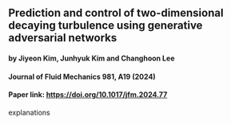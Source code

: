 ## Prediction and control of two-dimensional decaying turbulence using generative adversarial networks
#### by Jiyeon Kim, Junhyuk Kim and Changhoon Lee
#### Journal of Fluid Mechanics 981, A19 (2024)
#### Paper link: https://doi.org/10.1017/jfm.2024.77

explanations
